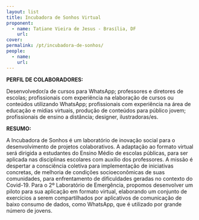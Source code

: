 ```yaml
---
layout: list
title: Incubadora de Sonhos Virtual
proponent:
  - name: Tatiane Vieira de Jesus - Brasília, DF
    url: 
cover:
permalink: /pt/incubadora-de-sonhos/
people:
  - name: 
    url: 
---
```


**PERFIL DE COLABORADORES:**
  
Desenvolvedor/a de cursos para WhatsApp; professores e diretores de escolas; profissionais com experiência na elaboração de cursos ou conteúdos utilizando WhatsApp; profissionais com experiência na área de educação e mídias virtuais, produção de conteúdos para público jovem; profissionais de ensino a distância; designer, ilustradoras/es.  

**RESUMO:**
  
A Incubadora de Sonhos é um laboratório de inovação social para o desenvolvimento de projetos colaborativos. A adaptação ao formato virtual será dirigida a estudantes do Ensino Médio de escolas públicas, para ser aplicada nas disciplinas escolares com auxílio dos professores. A missão é despertar a consciência coletiva para implementação de iniciativas concretas, de melhoria de condições socioeconômicas de suas comunidades, para enfrentamento de dificuldades geradas no contexto do Covid-19. 
Para o 2º Laboratório de Emergência, propomos desenvolver um piloto para sua aplicação em formato virtual, elaborando um conjunto de exercícios a serem compartilhados por aplicativos de comunicação de baixo consumo de dados, como WhatsApp, que é utilizado por grande número de jovens.
